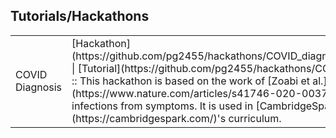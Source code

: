 ## <i class="fa fa-chevron-right"></i> Tutorials/Hackathons

<table class="table table-hover">
  <tr>
    <td class="col-md-3">COVID Diagnosis</td>
    <td>
    [Hackathon](https://github.com/pg2455/hackathons/COVID_diagnosis_hackathon.ipynb) | [Tutorial](https://github.com/pg2455/hackathons/COVID_diagnosis.ipynb) :: This hackathon is based on the work of [Zoabi et al.](https://www.nature.com/articles/s41746-020-00372-6) to predict COVID infections from symptoms. It is used in [CambridgeSpark](https://cambridgespark.com/)'s curriculum.
    </td> 
  </tr>
</table>
